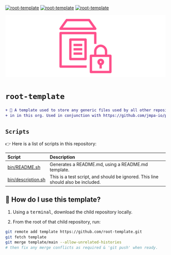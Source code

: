 <!-- markdownlint-disable MD041 MD010 -->
[![root-template](https://github.com/jmpa-io/root-template/actions/workflows/.github/workflows/README.yml/badge.svg)](https://github.com/jmpa-io/root-template/actions/workflows/.github/workflows/README.yml)
[![root-template](https://github.com/jmpa-io/root-template/actions/workflows/.github/workflows/cicd.yml/badge.svg)](https://github.com/jmpa-io/root-template/actions/workflows/.github/workflows/cicd.yml)
[![root-template](https://github.com/jmpa-io/root-template/actions/workflows/.github/workflows/dependabot-automerge.yml/badge.svg)](https://github.com/jmpa-io/root-template/actions/workflows/.github/workflows/dependabot-automerge.yml)

<p align="center">
  <img src="docs/logo.png">
</p>

# `root-template`

```diff
+ 🧱 A template used to store any generic files used by all other repositories
+ in in this org. Used in conjunction with https://github.com/jmpa-io/pipelines.
```

## `Scripts`

👉 Here is a list of scripts in this repository:

Script|Description
:---|:---
[bin/README.sh](bin/README.sh) | Generates a README.md, using a README.md template.
[bin/description.sh](bin/description.sh) | This is a test script, and should be ignored. This line should also be included.

## 🧠 How do I use this template?

1. Using a <kbd>terminal</kbd>, download the child repository locally.

2. From the root of that child repository, run:
```bash
git remote add template https://github.com/root-template.git
git fetch template
git merge template/main --allow-unrelated-histories
# then fix any merge conflicts as required & 'git push' when ready.
```
